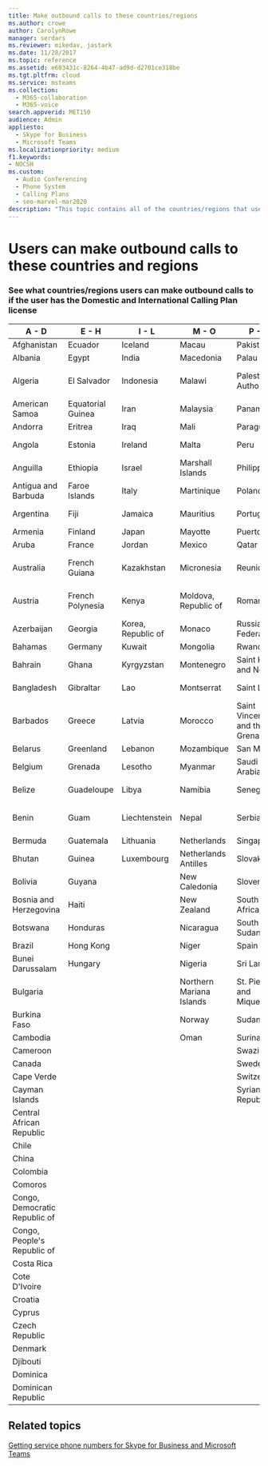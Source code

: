 ```yaml
---
title: Make outbound calls to these countries/regions
ms.author: crowe
author: CarolynRowe
manager: serdars
ms.reviewer: mikedav, jastark
ms.date: 11/28/2017
ms.topic: reference
ms.assetid: e603431c-8264-4b47-ad9d-d2701ce318be
ms.tgt.pltfrm: cloud
ms.service: msteams
ms.collection: 
  - M365-collaboration
  - M365-voice
search.appverid: MET150
audience: Admin
appliesto: 
  - Skype for Business
  - Microsoft Teams
ms.localizationpriority: medium
f1.keywords:
- NOCSH
ms.custom: 
  - Audio Conferencing
  - Phone System
  - Calling Plans
  - seo-marvel-mar2020
description: "This topic contains all of the countries/regions that users can place outbound calls to if they have a Calling Plan."
---
```


# Users can make outbound calls to these countries and regions

### See what countries/regions users can make outbound calls to if the user has the Domestic and International Calling Plan license

|**A - D**| **E - H**|**I - L**|**M - O**|**P - S**|**T - Z**|
---|---|---|---|---|---|
|Afghanistan|Ecuador |Iceland |Macau |Pakistan |Taiwan   |
|Albania|Egypt |India |Macedonia |Palau |Tajikistan   |
|Algeria|El Salvador |Indonesia |Malawi |Palestinian Authority |Tanzania, United Republic of  |
|American Samoa|Equatorial Guinea |Iran |Malaysia |Panama | Thailand   |
|Andorra |Eritrea |Iraq |Mali |Paraguay |Togo   |
|Angola |Estonia |Ireland |Malta |Peru | Trinidad and Tobago  |
|Anguilla |Ethiopia |Israel |Marshall Islands | Philippines | Turkey |
|Antigua and Barbuda | Faroe Islands |Italy |Martinique |Poland |Turkmenistan |
|Argentina|Fiji |Jamaica |Mauritius |Portugal |Turks and Caicos   |
|Armenia |Finland |Japan |Mayotte | Puerto Rico |Uganda  |
|Aruba |France |Jordan |Mexico |Qatar | Ukraine   |
|Australia |French Guiana |Kazakhstan |Micronesia |Reunion |United Arab Emirates (U.A.E)  |
|Austria |French Polynesia |Kenya |Moldova, Republic of |Romania |United Kingdom (U.K.) |
|Azerbaijan |Georgia |Korea, Republic of |Monaco | Russian Federation |United States (U.S.)  |
|Bahamas |Germany |Kuwait |Mongolia |Rwanda | Uruguay |
|Bahrain |Ghana |Kyrgyzstan |Montenegro | Saint Kitts and Nevis |Uzbekistan  |
|Bangladesh |Gibraltar |Lao |Montserrat | Saint Lucia |Vatican City State  |
|Barbados |Greece |Latvia |Morocco |Saint Vincent and the Grenadines |Venezuela   |
|Belarus |Greenland |Lebanon |Mozambique | San Marino |Viet Nam  |
|Belgium |Grenada |Lesotho |Myanmar | Saudi Arabia | Virgin Islands (British) |
|Belize |Guadeloupe |Libya |Namibia |Senegal | Virgin Islands (U.S.)  |
|Benin |Guam |Liechtenstein |Nepal | Serbia | Wallis and Futuna Islands  |
|Bermuda |Guatemala |Lithuania |Netherlands |Singapore |Yemen |
|Bhutan |Guinea |Luxembourg |Netherlands Antilles |Slovakia |Zambia  |
|Bolivia |Guyana| |New Caledonia |Slovenia |Zimbabwe |
|Bosnia and Herzegovina |Haiti ||New Zealand |South Africa | 
|Botswana |Honduras ||Nicaragua |South Sudan |
|Brazil |Hong Kong ||Niger |Spain | 
|Bunei Darussalam |Hungary ||Nigeria |Sri Lanka | 
|Bulgaria |||Northern Mariana Islands |St. Pierre and Miquelon |
|Burkina Faso |||Norway |Sudan |
|Cambodia |||Oman |Suriname | 
|Cameroon ||||Swaziland |
|Canada ||||Sweden | 
|Cape Verde ||||Switzerland |
|Cayman Islands ||||Syrian Arab Republic |
|Central African Republic |
|Chile |
|China |
|Colombia |
|Comoros |
|Congo, Democratic Republic of |
|Congo, People's Republic of |
|Costa Rica |
|Cote D'Ivoire |
|Croatia |
|Cyprus |
|Czech Republic |
|Denmark |
|Djibouti |
|Dominica |
|Dominican Republic |

## Related topics

[Getting service phone numbers for Skype for Business and Microsoft Teams](../getting-service-phone-numbers.md)

  
